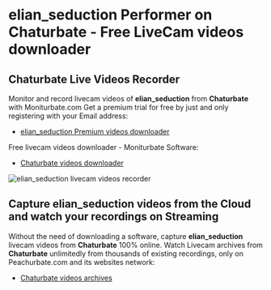# elian_seduction Performer on Chaturbate - Free LiveCam videos downloader

## Chaturbate Live Videos Recorder

Monitor and record livecam videos of **elian_seduction** from **Chaturbate** with Moniturbate.com
Get a premium trial for free by just and only registering with your Email address:
* [elian_seduction Premium videos downloader](https://moniturbate.com/request-demo-licence-key.html)

Free livecam videos downloader - Moniturbate Software:
* [Chaturbate videos downloader](https://moniturbate.com/moniturbate-download-software.html)

![elian_seduction livecam videos recorder](https://peachurnet.com/templates/moniturbate-software.png)


## Capture elian_seduction videos from the Cloud and watch your recordings on Streaming

Without the need of downloading a software, capture **elian_seduction** livecam videos from **Chaturbate** 100% online.
Watch Livecam archives from **Chaturbate** unlimitedly from thousands of existing recordings, only on Peachurbate.com and its websites network:
* [Chaturbate videos archives](https://peachurnet.com/)